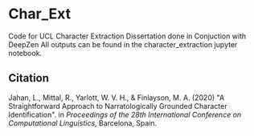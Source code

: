 # Char_Ext
Code for UCL Character Extraction Dissertation done in Conjuction with DeepZen
All outputs can be found in the character_extraction jupyter notebook.


## Citation

Jahan, L., Mittal, R., Yarlott, W. V. H., & Finlayson, M. A. (2020) "A Straightforward Approach to Narratologically Grounded Character Identification". in *Proceedings of the 28th International Conference on Computational Linguistics*, Barcelona, Spain.
